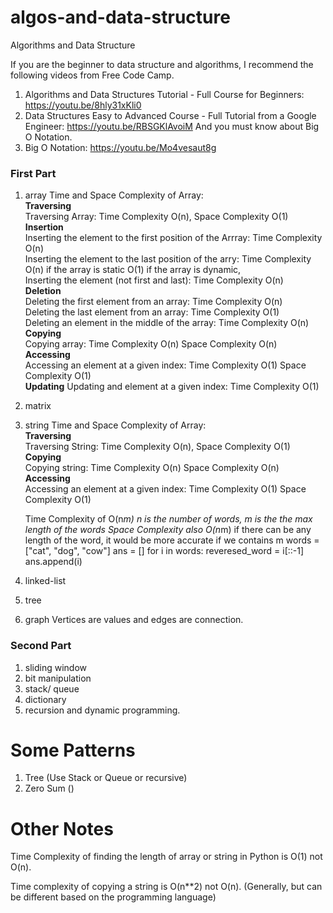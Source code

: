 # algos-and-data-structure
Algorithms and Data Structure<br>

If you are the beginner to data structure and algorithms, I recommend the following videos from Free Code Camp.
1. Algorithms and Data Structures Tutorial - Full Course for Beginners: https://youtu.be/8hly31xKli0
2. Data Structures Easy to Advanced Course - Full Tutorial from a Google Engineer: https://youtu.be/RBSGKlAvoiM
And you must know about Big O Notation.
3. Big O Notation: https://youtu.be/Mo4vesaut8g

### First Part
1. array
   Time and Space Complexity of Array:\
   **Traversing**\
   Traversing Array: Time Complexity O(n), Space Complexity O(1)\
   **Insertion**\
   Inserting the element to the first position of the Arrray: Time Complexity O(n)\
   Inserting the element to the last position of the arry: Time Complexity O(n) if the array is static O(1) if the array is dynamic, \
   Inserting the element (not first and last): Time Complexity O(n)\
   **Deletion**\
   Deleting the first element from an array: Time Complexity O(n)\
   Deleting the last element from an array: Time Complexity O(1)\
   Deleting an element in the middle of the array: Time Complexity O(n)\
   **Copying**\
   Copying array: Time Complexity O(n) Space Complexity O(n)  \
   **Accessing**\
   Accessing an element at a given index: Time Complexity O(1) Space Complexity O(1)\
   **Updating**
   Updating and element at a given index: Time Complexity O(1)
2. matrix
3. string
 Time and Space Complexity of Array:\
   **Traversing**\
   Traversing String: Time Complexity O(n), Space Complexity O(1)\
   **Copying**\
   Copying string: Time Complexity O(n) Space Complexity O(n)\
    **Accessing**\
   Accessing an element at a given index: Time Complexity O(1) Space Complexity O(1)
   
   Time Complexity of O(n*m) n is the number of words, m is the the max length of the words
   Space Complexity also O(n*m) if there can be any length of the word, it would be more accurate if we contains m
   words = ["cat", "dog", "cow"]
   ans = []
   for i in words:
       reveresed_word = i[::-1]
       ans.append(i)
       
       
   
4. linked-list

5. tree
6. graph
   Vertices are values and edges are connection.

### Second Part
1. sliding window
2. bit manipulation
3. stack/ queue
4. dictionary
5. recursion and dynamic programming.

# Some Patterns
1. Tree (Use Stack or Queue or recursive)
2. Zero Sum ()


# Other Notes
Time Complexity of finding the length of array or string in Python is O(1) not O(n).

Time complexity of copying a string is O(n**2) not O(n). (Generally, but can be different based on the programming language)
